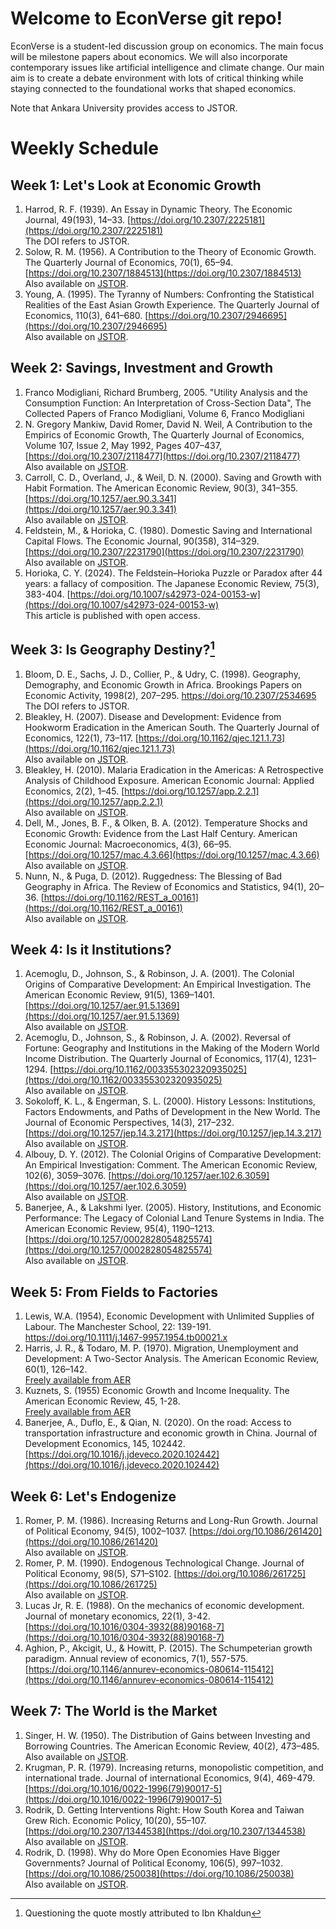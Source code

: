 # Welcome to EconVerse git repo!

EconVerse is a student-led discussion group on economics. The main focus will be milestone papers about economics. We will also incorporate contemporary issues like artificial intelligence and climate change. Our main aim is to create a debate environment with lots of critical thinking while staying connected to the foundational works that shaped economics.

Note that Ankara University provides access to JSTOR.

# Weekly Schedule

## Week 1: Let's Look at Economic Growth

1. Harrod, R. F. (1939). An Essay in Dynamic Theory. The Economic Journal, 49(193), 14–33. [https://doi.org/10.2307/2225181](https://doi.org/10.2307/2225181)  
  The DOI refers to JSTOR.
2. Solow, R. M. (1956). A Contribution to the Theory of Economic Growth. The Quarterly Journal of Economics, 70(1), 65–94. [https://doi.org/10.2307/1884513](https://doi.org/10.2307/1884513)  
  Also available on [JSTOR](https://www.jstor.org/stable/1884513).
3. Young, A. (1995). The Tyranny of Numbers: Confronting the Statistical Realities of the East Asian Growth Experience. The Quarterly Journal of Economics, 110(3), 641–680. [https://doi.org/10.2307/2946695](https://doi.org/10.2307/2946695)  
  Also available on [JSTOR](https://www.jstor.org/stable/2946695).

## Week 2: Savings, Investment and Growth

1. Franco Modigliani, Richard Brumberg, 2005. "Utility Analysis and the Consumption Function: An Interpretation of Cross-Section Data", The Collected Papers of Franco Modigliani, Volume 6, Franco Modigliani
2. N. Gregory Mankiw, David Romer, David N. Weil, A Contribution to the Empirics of Economic Growth, The Quarterly Journal of Economics, Volume 107, Issue 2, May 1992, Pages 407–437, [https://doi.org/10.2307/2118477](https://doi.org/10.2307/2118477)  
  Also available on [JSTOR](https://www.jstor.org/stable/2118477).
3. Carroll, C. D., Overland, J., & Weil, D. N. (2000). Saving and Growth with Habit Formation. The American Economic Review, 90(3), 341–355. [https://doi.org/10.1257/aer.90.3.341](https://doi.org/10.1257/aer.90.3.341)  
  Also available on [JSTOR](http://www.jstor.org/stable/117332).
4. Feldstein, M., & Horioka, C. (1980). Domestic Saving and International Capital Flows. The Economic Journal, 90(358), 314–329. [https://doi.org/10.2307/2231790](https://doi.org/10.2307/2231790)  
  Also available on [JSTOR](https://www.jstor.org/stable/2231790).
5. Horioka, C. Y. (2024). The Feldstein–Horioka Puzzle or Paradox after 44 years: a fallacy of composition. The Japanese Economic Review, 75(3), 383-404. [https://doi.org/10.1007/s42973-024-00153-w](https://doi.org/10.1007/s42973-024-00153-w)  
  This article is published with open access.
  
## Week 3: Is Geography Destiny?[^1]

1. Bloom, D. E., Sachs, J. D., Collier, P., & Udry, C. (1998). Geography, Demography, and Economic Growth in Africa. Brookings Papers on Economic Activity, 1998(2), 207–295. https://doi.org/10.2307/2534695  
  The DOI refers to JSTOR.
2. Bleakley, H. (2007). Disease and Development: Evidence from Hookworm Eradication in the American South. The Quarterly Journal of Economics, 122(1), 73–117. [https://doi.org/10.1162/qjec.121.1.73](https://doi.org/10.1162/qjec.121.1.73)  
  Also available on [JSTOR](http://www.jstor.org/stable/25098838).
3. Bleakley, H. (2010). Malaria Eradication in the Americas: A Retrospective Analysis of Childhood Exposure. American Economic Journal: Applied Economics, 2(2), 1–45. [https://doi.org/10.1257/app.2.2.1](https://doi.org/10.1257/app.2.2.1)  
  Also available on [JSTOR](http://www.jstor.org/stable/25760204).
4. Dell, M., Jones, B. F., & Olken, B. A. (2012). Temperature Shocks and Economic Growth: Evidence from the Last Half Century. American Economic Journal: Macroeconomics, 4(3), 66–95. [https://doi.org/10.1257/mac.4.3.66](https://doi.org/10.1257/mac.4.3.66)  
  Also available on [JSTOR](http://www.jstor.org/stable/23269794).
5. Nunn, N., & Puga, D. (2012). Ruggedness: The Blessing of Bad Geography in Africa. The Review of Economics and Statistics, 94(1), 20–36. [https://doi.org/10.1162/REST_a_00161](https://doi.org/10.1162/REST_a_00161)  
  Also available on [JSTOR](http://www.jstor.org/stable/41349158).

[^1]: Questioning the quote mostly attributed to Ibn Khaldun

## Week 4: Is it Institutions?

1. Acemoglu, D., Johnson, S., & Robinson, J. A. (2001). The Colonial Origins of Comparative Development: An Empirical Investigation. The American Economic Review, 91(5), 1369–1401. [https://doi.org/10.1257/aer.91.5.1369](https://doi.org/10.1257/aer.91.5.1369)  
Also available on [JSTOR](http://www.jstor.org/stable/2677930).
2. Acemoglu, D., Johnson, S., & Robinson, J. A. (2002). Reversal of Fortune: Geography and Institutions in the Making of the Modern World Income Distribution. The Quarterly Journal of Economics, 117(4), 1231–1294. [https://doi.org/10.1162/003355302320935025](https://doi.org/10.1162/003355302320935025)  
  Also available on [JSTOR](http://www.jstor.org/stable/4132478).
3. Sokoloff, K. L., & Engerman, S. L. (2000). History Lessons: Institutions, Factors Endowments, and Paths of Development in the New World. The Journal of Economic Perspectives, 14(3), 217–232. [https://doi.org/10.1257/jep.14.3.217](https://doi.org/10.1257/jep.14.3.217)  
  Also available on [JSTOR](http://www.jstor.org/stable/2646928).
4. Albouy, D. Y. (2012). The Colonial Origins of Comparative Development: An Empirical Investigation: Comment. The American Economic Review, 102(6), 3059–3076. [https://doi.org/10.1257/aer.102.6.3059](https://doi.org/10.1257/aer.102.6.3059)  
  Also available on [JSTOR](http://www.jstor.org/stable/41724681).
5. Banerjee, A., & Lakshmi Iyer. (2005). History, Institutions, and Economic Performance: The Legacy of Colonial Land Tenure Systems in India. The American Economic Review, 95(4), 1190–1213. [https://doi.org/10.1257/0002828054825574](https://doi.org/10.1257/0002828054825574)  
  Also available on [JSTOR](http://www.jstor.org/stable/4132711).
  
## Week 5: From Fields to Factories

1. Lewis, W.A. (1954), Economic Development with Unlimited Supplies of Labour. The Manchester School, 22: 139-191. https://doi.org/10.1111/j.1467-9957.1954.tb00021.x  
2. Harris, J. R., & Todaro, M. P. (1970). Migration, Unemployment and Development: A Two-Sector Analysis. The American Economic Review, 60(1), 126–142.  
  [Freely available from AER](https://www.aeaweb.org/aer/top20/60.1.126-142.pdf)
3.  Kuznets, S. (1955) Economic Growth and Income Inequality. The American Economic Review, 45, 1-28.  
  [Freely available from AER](https://www.aeaweb.org/aer/top20/45.1.1-28.pdf)
4. Banerjee, A., Duflo, E., & Qian, N. (2020). On the road: Access to transportation infrastructure and economic growth in China. Journal of Development Economics, 145, 102442. [https://doi.org/10.1016/j.jdeveco.2020.102442](https://doi.org/10.1016/j.jdeveco.2020.102442)  

## Week 6: Let's Endogenize

1. Romer, P. M. (1986). Increasing Returns and Long-Run Growth. Journal of Political Economy, 94(5), 1002–1037. [https://doi.org/10.1086/261420](https://doi.org/10.1086/261420)  
  Also available on [JSTOR](http://www.jstor.org/stable/1833190).
2. Romer, P. M. (1990). Endogenous Technological Change. Journal of Political Economy, 98(5), S71–S102. [https://doi.org/10.1086/261725](https://doi.org/10.1086/261725)  
  Also available on [JSTOR](http://www.jstor.org/stable/2937632).
3. Lucas Jr, R. E. (1988). On the mechanics of economic development. Journal of monetary economics, 22(1), 3-42. [https://doi.org/10.1016/0304-3932(88)90168-7](https://doi.org/10.1016/0304-3932(88)90168-7)  
4. Aghion, P., Akcigit, U., & Howitt, P. (2015). The Schumpeterian growth paradigm. Annual review of economics, 7(1), 557-575. [https://doi.org/10.1146/annurev-economics-080614-115412](https://doi.org/10.1146/annurev-economics-080614-115412)  

## Week 7: The World is the Market

1. Singer, H. W. (1950). The Distribution of Gains between Investing and Borrowing Countries. The American Economic Review, 40(2), 473–485.  
  Also available on [JSTOR](http://www.jstor.org/stable/1818065).
2. Krugman, P. R. (1979). Increasing returns, monopolistic competition, and international trade. Journal of international Economics, 9(4), 469-479. [https://doi.org/10.1016/0022-1996(79)90017-5](https://doi.org/10.1016/0022-1996(79)90017-5)  
3. Rodrik, D. Getting Interventions Right: How South Korea and Taiwan Grew Rich. Economic Policy, 10(20), 55–107. [https://doi.org/10.2307/1344538](https://doi.org/10.2307/1344538)  
  Also available on [JSTOR](https://www.jstor.org/stable/1344538).
4. Rodrik, D. (1998). Why do More Open Economies Have Bigger Governments? Journal of Political Economy, 106(5), 997–1032. [https://doi.org/10.1086/250038](https://doi.org/10.1086/250038)  
  Also available on [JSTOR](https://www.jstor.org/stable/10.1086/250038).
